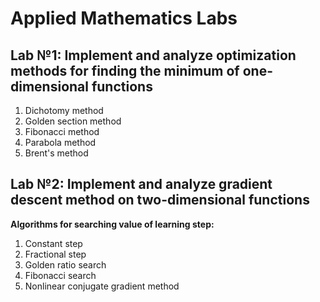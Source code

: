 # Applied Mathematics Labs ###
## Lab №1: Implement and analyze optimization methods for finding the minimum of one-dimensional functions
  1. Dichotomy method
  2. Golden section method
  3. Fibonacci method
  4. Parabola method
  5. Brent's method
  
## Lab №2: Implement and analyze gradient descent method on two-dimensional functions
__Algorithms for searching value of learning step:__
  1. Constant step
  2. Fractional step
  3. Golden ratio search
  4. Fibonacci search
  5. Nonlinear conjugate gradient method
  
